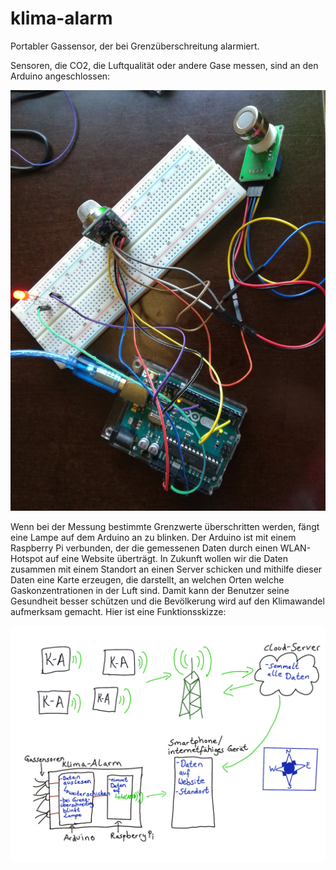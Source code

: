 # klima-alarm
Portabler Gassensor, der bei Grenzüberschreitung alarmiert.

Sensoren, die CO2, die Luftqualität oder andere Gase messen, sind an den Arduino angeschlossen: 

![Aufbau](docs/aufbau.jpg)

Wenn bei der Messung bestimmte Grenzwerte überschritten werden, fängt eine Lampe auf dem Arduino an zu blinken.
Der Arduino ist mit einem Raspberry Pi verbunden, der die gemessenen Daten durch einen WLAN-Hotspot auf eine Website überträgt. 
In Zukunft wollen wir die Daten zusammen mit einem Standort an einen Server schicken und mithilfe dieser Daten eine Karte erzeugen, die darstellt, an welchen Orten welche Gaskonzentrationen in der Luft sind. Damit kann der Benutzer seine Gesundheit besser schützen und die Bevölkerung wird auf den Klimawandel aufmerksam gemacht.
Hier ist eine Funktionsskizze:

![Funktionsskizze](docs/funktionsskizze.jpg)



